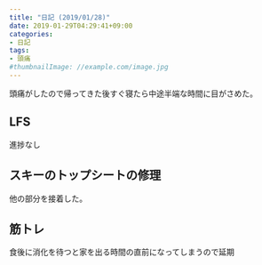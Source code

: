 ```yaml
---
title: "日記 (2019/01/28)"
date: 2019-01-29T04:29:41+09:00
categories:
- 日記
tags:
- 頭痛
#thumbnailImage: //example.com/image.jpg
---
```


頭痛がしたので帰ってきた後すぐ寝たら中途半端な時間に目がさめた。

## LFS
進捗なし

## スキーのトップシートの修理
他の部分を接着した。

## 筋トレ
食後に消化を待つと家を出る時間の直前になってしまうので延期

<!--more-->
